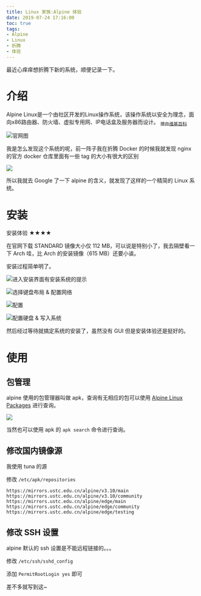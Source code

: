 ```yaml
---
title: Linux 家族:Alpine 体验
date: 2019-07-24 17:16:00
toc: true
tags:
- Alpine
- Linux
- 折腾
- 体验
---
```


最近心痒痒想折腾下新的系统，顺便记录一下。<!--more-->

# 介绍

Alpine Linux是一个由社区开发的Linux操作系统，该操作系统以安全为理念，面向x86路由器、防火墙、虚拟专用网、IP电话盒及服务器而设计。
<sub>摘自[维基百科](https://zh.wikipedia.org/wiki/Alpine_Linux)</sub>

![官网图](https://cdn.6-d.cc/img/20190724001.jpg)

我是怎么发现这个系统的呢，前一阵子我在折腾 Docker 的时候我就发现 nginx 的官方 docker 仓库里面有一些 tag 的大小有很大的区别

![](https://cdn.6-d.cc/img/20190724002.jpg)

所以我就去 Google 了一下 alpine 的含义，就发现了这样的一个精简的 Linux 系统。

# 安装

安装体验 ★★★★

在官网下载 STANDARD 镜像大小仅 112 MB，可以说是特别小了，我去隔壁看一下 Arch 哇，比 Arch 的安装镜像（615 MB）还要小诶。

安装过程简单明了。

![进入安装界面有安装系统的提示](https://cdn.6-d.cc/img/20190724003.jpg)

![选择键盘布局 & 配置网络](https://cdn.6-d.cc/img/20190724004.jpg)

![配置](https://cdn.6-d.cc/img/20190724005.jpg)

![配置硬盘 & 写入系统](https://cdn.6-d.cc/img/20190724006.jpg)

然后经过等待就搞定系统的安装了，虽然没有 GUI 但是安装体验还是挺好的。

# 使用

## 包管理

alpine 使用的包管理器叫做 apk，查询有无相应的包可以使用 [Alpine Linux Packages](https://pkgs.alpinelinux.org/packages) 进行查询。

![](https://cdn.6-d.cc/img/20190724007.jpg)

当然也可以使用 apk 的 `apk search` 命令进行查询。

## 修改国内镜像源

我使用 tuna 的源

修改 `/etc/apk/repositories`

```
https://mirrors.ustc.edu.cn/alpine/v3.10/main
https://mirrors.ustc.edu.cn/alpine/v3.10/community
https://mirrors.ustc.edu.cn/alpine/edge/main
https://mirrors.ustc.edu.cn/alpine/edge/community
https://mirrors.ustc.edu.cn/alpine/edge/testing
```

## 修改 SSH 设置

alpine 默认的 ssh 设置是不能远程链接的。。。

修改 `/etc/ssh/sshd_config`

添加 `PermitRootLogin yes` 即可

差不多就写到这~
